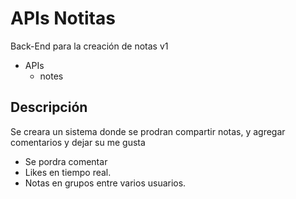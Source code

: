 # APIs Notitas

Back-End para la creación de notas v1

- APIs
    - notes

## Descripción

Se creara un sistema donde se prodran compartir notas, y agregar comentarios y dejar su me gusta
 
 - Se pordra comentar 
 - Likes en tiempo real.
 - Notas en grupos entre varios usuarios.